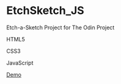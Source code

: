 # EtchSketch_JS
Etch-a-Sketch Project for The Odin Project

HTML5

CSS3

JavaScript

<a href = "https://jacc178.github.io/EtchSketch_JS/">Demo</a>
